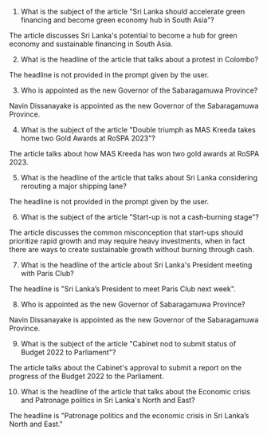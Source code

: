 1. What is the subject of the article "Sri Lanka should accelerate green financing and become green economy hub in South Asia"?

The article discusses Sri Lanka's potential to become a hub for green economy and sustainable financing in South Asia.

2. What is the headline of the article that talks about a protest in Colombo?

The headline is not provided in the prompt given by the user.

3. Who is appointed as the new Governor of the Sabaragamuwa Province?

Navin Dissanayake is appointed as the new Governor of the Sabaragamuwa Province.

4. What is the subject of the article "Double triumph as MAS Kreeda takes home two Gold Awards at RoSPA 2023"?

The article talks about how MAS Kreeda has won two gold awards at RoSPA 2023.

5. What is the headline of the article that talks about Sri Lanka considering rerouting a major shipping lane?

The headline is not provided in the prompt given by the user.

6. What is the subject of the article "Start-up is not a cash-burning stage"?

The article discusses the common misconception that start-ups should prioritize rapid growth and may require heavy investments, when in fact there are ways to create sustainable growth without burning through cash.

7. What is the headline of the article about Sri Lanka's President meeting with Paris Club?

The headline is "Sri Lanka’s President to meet Paris Club next week".

8. Who is appointed as the new Governor of Sabaragamuwa Province?

Navin Dissanayake is appointed as the new Governor of the Sabaragamuwa Province.

9. What is the subject of the article "Cabinet nod to submit status of Budget 2022 to Parliament"?

The article talks about the Cabinet's approval to submit a report on the progress of the Budget 2022 to the Parliament.

10. What is the headline of the article that talks about the Economic crisis and Patronage politics in Sri Lanka's North and East?

The headline is "Patronage politics and the economic crisis in Sri Lanka’s North and East."